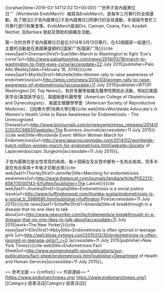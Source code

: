 {{orphan|time=2019-03-14T12:02:12+00:00}}
'''世界子宮內膜異位日'''（Worldwide EndoMarch）縮寫為EndoMarch，是每年三月舉行的全球運動，為了關注[[子宮內膜異位|子宮內膜異位]]而舉行的全球運動，多個城市會於三月舉行遊行和集會等。EndoMarch是由Drs. Camran, Ceana, Farr, Azadeh Nezhat, 及Barbara 發起及贊助的組織及活動。

第一次的世界子宮內膜異位日是在2014年3月13日舉行，在43個國家一起進行，主要的活動是在美國華盛頓的[[国家广场|国家广场]]<ref name="Palo Alto Weekly">{{cite news|last1=Dremann|first1=Sue|title=March to Washington to fight 'Eve's curse'|url=http://www.paloaltoonline.com/news/2014/02/18/march-to-washington-to-fight-eves-curse|accessdate=22 July 2015|publisher=Palo Alto Weekly|date=February 18, 2014}}</ref><ref name="WTOP News">{{cite news|last1=Murillo|first1=Michelle|title=Women rally to raise awareness of endometriosis|url=http://wtop.com/news/2014/03/women-rally-to-raise-awareness-of-endometriosis/|accessdate=11 July 2015|publisher=WTOP: Washington DC Top News}}</ref>。有許多醫學組織及醫學院贊助此活動，例如[[美国医学会|美国医学会]]、美國婦產科醫學會（American College of Obstetricians and Gynecologists）、美國生殖醫學學會（American Society of Reproductive Medicine）、[[哈佛大學|哈佛大學]]等<ref name="The Business Journals">{{cite web|title=Worldwide Advocate's in Women's Health Unite to Raise Awareness for Endometriosis - The Unrecognized Disease|url=http://www.bizjournals.com/prnewswire/press_releases/2014/02/20/DC68830|website=The Business Journals|accessdate=11 July 2015}}</ref><ref name=SLS>{{cite web|title=Worldwide Event: Million Women March for Endometriosis|url=http://www.laparoscopytoday.com/2014/02/worldwide-event-million-women-march-for-endometriosis.html|website=Society of Laparoendoscopic Surgeons|accessdate=11 July 2015}}</ref>。

子宮內膜異位是女性常見的疾病，每十個婦女及女孩中都有一名有此疾病，但多半是在有此疾病十年後才診斷出來<ref name="The Lancet">{{cite web|last1=Thorley|first1=Jennifer|title=Marching for endometriosis awareness|url=http://www.thelancet.com/journals/landia/article/PIIS2213-8587(15)00143-6/fulltext|publisher=The Lancet}}</ref><ref name="Huffington Post">{{cite web|last1=Jhumka|first1=Gupta|title=Endometriosis is a social justice issue|url=http://www.huffingtonpost.com/jhumka-gupta/endometriosis-is-a-social_b_5986690.html|publisher=Huffington Post|accessdate=11 July 2015}}</ref><ref name="The New Yorker">{{cite news|last1=Schaffer|first1=Amanda|title=A breakthrough in a disease that no one likes to talk about|url=http://www.newyorker.com/tech/elements/a-breakthrough-in-a-disease-that-no-one-likes-to-talk-about|accessdate=11 July 2015|work=The New Yorker}}</ref><ref name="New York Times">{{cite news|last1=Ellin|first1=Abby|title=Endometriosis is often ignored in teenage girls |url=http://well.blogs.nytimes.com/2015/03/30/endometriosis-is-often-ignored-in-teenage-girls/?_r=0 |accessdate=11 July 2015|publisher=New York Times}}</ref><ref name="Department of Health and Human Services">{{cite web|title=Endometriosis Fact Sheet|url=http://www.womenshealth.gov/publications/our-publications/fact-sheet/endometriosis.html|publisher=Department of Health and Human Services|accessdate=11 July 2015}}</ref>。

== 參考文獻 ==
{{reflist}}
== 外部連結==
*[https://www.endomarchnews.org/ https://www.endomarchnews.org/]
[[Category:慈善活动|Category:慈善活动]]